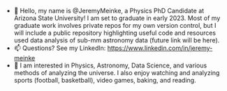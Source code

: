 - 👋 Hello, my name is @JeremyMeinke, a Physics PhD Candidate at Arizona State University! I am set to graduate in early 2023. Most of my graduate work involves private repos for my own version control, but I will include a public repository highlighting useful code and resources used data analysis of sub-mm astronomy data (future link will be here).
- 📫 Questions? See my LinkedIn: https://www.linkedin.com/in/jeremy-meinke
- 👀 I am interested in Physics, Astronomy, Data Science, and various methods of analyzing the universe.  I also enjoy watching and analyzing sports (football, basketball), video games, baking, and reading.

<!---
JeremyMeinke/JeremyMeinke is a ✨ special ✨ repository because its `README.md` (this file) appears on your GitHub profile.
You can click the Preview link to take a look at your changes.
--->
